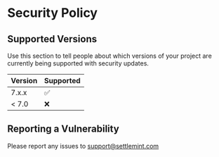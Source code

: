 # Security Policy

## Supported Versions

Use this section to tell people about which versions of your project are
currently being supported with security updates.

| Version | Supported          |
| ------- | ------------------ |
| 7.x.x   | :white_check_mark: |
| < 7.0   | :x:                |

## Reporting a Vulnerability

Please report any issues to support@settlemint.com
